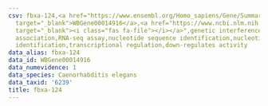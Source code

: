 ```yaml
---
csv: fbxa-124,<a href="https://www.ensembl.org/Homo_sapiens/Gene/Summary?db=core;g=WBGene00014916"
  target="_blank">WBGene00014916</a>,<a href="https://www.ncbi.nlm.nih.gov/pubmed/27496166"
  target="_blank"><i class="fas fa-file"></i></a>",genetic interference,functional
  association,RNA-seq assay,nucleotide sequence identification,nucleotide sequence
  identification,transcriptional regulation,down-regulates activity
data_alias: fbxa-124
data_id: WBGene00014916
data_numevidence: 1
data_species: Caenorhabditis elegans
data_taxid: '6239'
title: fbxa-124
---
```

